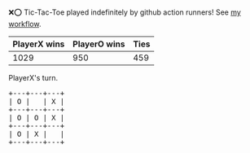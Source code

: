 :x::o: Tic-Tac-Toe played indefinitely by github action runners! See [my workflow](.github/workflows/play.yaml).

|PlayerX wins|PlayerO wins|Ties|
|-|-|-|
|1029|950|459|

PlayerX's turn.

<pre>
+---+---+---+
| O |   | X |
+---+---+---+
| O | O | X |
+---+---+---+
| O | X |   |
+---+---+---+
</pre>